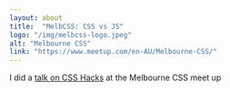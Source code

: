 ```yaml
---
layout: about
title:  "MelbCSS: CSS vs JS"
logo: "/img/melbcss-logo.jpeg"
alt: "Melbourne CSS"
link: "https://www.meetup.com/en-AU/Melbourne-CSS/"
---
```


I did a [talk on CSS Hacks](/presentations/#css-vs-js) at the Melbourne CSS meet up
